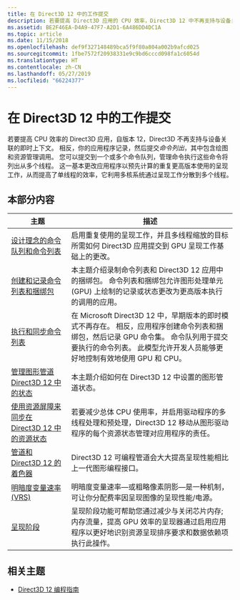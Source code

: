 ```yaml
---
title: 在 Direct3D 12 中的工作提交
description: 若要提高 Direct3D 应用的 CPU 效率，Direct3D 12 中不再支持与设备关联的即时上下文。
ms.assetid: BE2F46EA-D4A9-47F7-A2D1-6A486DD4DC1A
ms.topic: article
ms.date: 11/15/2018
ms.openlocfilehash: def9f327148489bca5f9f80a804a002b9afcd025
ms.sourcegitcommit: 1fbe7572f20938331e9c9bd6cccd098fa1c6054d
ms.translationtype: HT
ms.contentlocale: zh-CN
ms.lasthandoff: 05/27/2019
ms.locfileid: "66224377"
---
```

# <a name="work-submission-in-direct3d-12"></a>在 Direct3D 12 中的工作提交

若要提高 CPU 效率的 Direct3D 应用，自版本 12，Direct3D 不再支持与设备关联的即时上下文。 相反，你的应用程序记录，然后提交*命令列出*，其中包含绘图和资源管理调用。 您可以提交到一个或多个命令队列，管理命令执行这些命令将列出从多个线程。 这一基本更改应用程序以预先计算的重复更高版本使用的呈现工作，从而提高了单线程的效率，它利用多核系统通过呈现工作分散到多个线程。

## <a name="in-this-section"></a>本部分内容

| 主题 | 描述 |
|-|-|
| [设计理念的命令队列和命令列表](design-philosophy-of-command-queues-and-command-lists.md) | 启用重复使用的呈现工作，并且多线程缩放的目标所需如何 Direct3D 应用提交到 GPU 呈现工作基础上的更改。 |
| [创建和记录命令列表和捆绑包](recording-command-lists-and-bundles.md) | 本主题介绍录制命令列表和 Direct3D 12 应用中的捆绑包。 命令列表和捆绑包允许图形处理单元 (GPU) 上绘制的记录或状态更改为更高版本执行的调用的应用。 |
| [执行和同步命令列表](executing-and-synchronizing-command-lists.md) | 在 Microsoft Direct3D 12 中，早期版本的即时模式不再存在。 相反，应用程序创建命令列表和捆绑包，然后记录 GPU 命令集。 命令队列用于提交要执行的命令列表。 此模型允许开发人员能够更好地控制有效地使用 GPU 和 CPU。 |
| [管理图形管道 Direct3D 12 中的状态](managing-graphics-pipeline-state-in-direct3d-12.md) | 本主题介绍如何在 Direct3D 12 中设置的图形管道状态。 |
| [使用资源屏障来同步在 Direct3D 12 中的资源状态](using-resource-barriers-to-synchronize-resource-states-in-direct3d-12.md) | 若要减少总体 CPU 使用率，并启用驱动程序的多线程处理和预处理，Direct3D 12 移动从图形驱动程序的每个资源状态管理对应用程序的责任。 |
| [管道和 Direct3D 12 的着色器](pipelines-and-shaders-with-directx-12.md) | Direct3D 12 可编程管道会大大提高呈现性能相比上一代图形编程接口。 |
| [明暗度变量速率 (VRS)](vrs.md) | 明暗度变量速率&mdash;或粗略像素阴影&mdash;是一种机制，可让你分配费率因呈现图像的呈现性能/电源。 |
| [呈现阶段](direct3d-12-render-passes.md) | 呈现阶段功能可帮助您通过减少与关闭芯片内存; 内存流量，提高 GPU 效率的呈现器通过启用应用程序以更好地识别资源呈现排序要求和数据依赖项执行此操作。 |

## <a name="related-topics"></a>相关主题

* [Direct3D 12 编程指南](directx-12-programming-guide.md)
